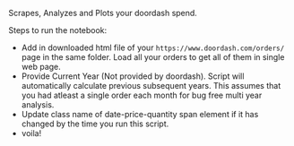 Scrapes, Analyzes and Plots your doordash spend. 

Steps to run the notebook:
  * Add in downloaded html file of your `https://www.doordash.com/orders/` page in the same folder. Load all your orders to get all of them in single web page.
  * Provide Current Year (Not provided by doordash). Script will automatically calculate previous subsequent years. This assumes that you had atleast a single order each month for bug free multi year analysis.
  * Update class name of date-price-quantity span element if it has changed by the time you run this script.
  * voila!

 
